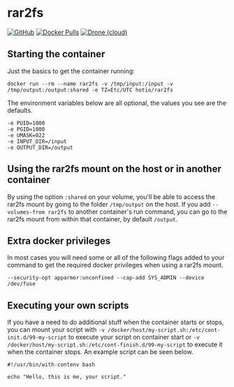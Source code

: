 # rar2fs

[![GitHub](https://img.shields.io/badge/source-github-lightgrey?style=flat-square)](https://github.com/hotio/docker-rar2fs)
[![Docker Pulls](https://img.shields.io/docker/pulls/hotio/rar2fs?style=flat-square)](https://hub.docker.com/r/hotio/rar2fs)
[![Drone (cloud)](https://img.shields.io/drone/build/hotio/docker-rar2fs?style=flat-square)](https://cloud.drone.io/hotio/docker-rar2fs)

## Starting the container

Just the basics to get the container running:

```shell
docker run --rm --name rar2fs -v /tmp/input:/input -v /tmp/output:/output:shared -e TZ=Etc/UTC hotio/rar2fs
```

The environment variables below are all optional, the values you see are the defaults.

```shell
-e PUID=1000
-e PGID=1000
-e UMASK=022
-e INPUT_DIR=/input
-e OUTPUT_DIR=/output
```

## Using the rar2fs mount on the host or in another container

By using the option `:shared` on your volume, you'll be able to access the rar2fs mount by going to the folder `/tmp/output` on the host. If you add `--volumes-from rar2fs` to another container's run command, you can go to the rar2fs mount from within that container, by default `/output`.

## Extra docker privileges

In most cases you will need some or all of the following flags added to your command to get the required docker privileges when using a rar2fs mount.

```shell
--security-opt apparmor:unconfined --cap-add SYS_ADMIN --device /dev/fuse
```

## Executing your own scripts

If you have a need to do additional stuff when the container starts or stops, you can mount your script with `-v /docker/host/my-script.sh:/etc/cont-init.d/99-my-script` to execute your script on container start or `-v /docker/host/my-script.sh:/etc/cont-finish.d/99-my-script` to execute it when the container stops. An example script can be seen below.

```shell
#!/usr/bin/with-contenv bash

echo "Hello, this is me, your script."
```
